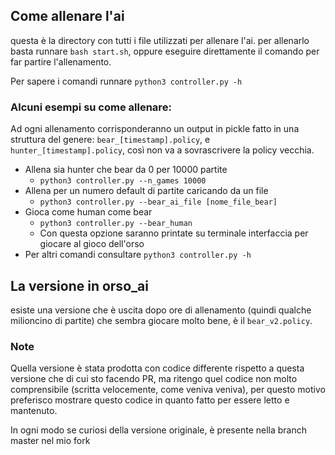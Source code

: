 ## Come allenare l'ai 

questa è la directory con tutti i file utilizzati per allenare l'ai.
per allenarlo basta runnare `bash start.sh`, oppure eseguire direttamente il comando per far partire l'allenamento. 

Per sapere i comandi runnare `python3 controller.py -h`

### Alcuni esempi su come allenare:

Ad ogni allenamento corrisponderanno un output in pickle fatto in una struttura del genere:
`bear_[timestamp].policy`, e `hunter_[timestamp].policy`, così non va a sovrascrivere la
policy vecchia.

- Allena sia hunter che bear da 0 per 10000 partite
  - `python3 controller.py --n_games 10000`
- Allena per un numero default di partite caricando da un file
  - `python3 controller.py --bear_ai_file [nome_file_bear]`
- Gioca come human come bear
  - `python3 controller.py --bear_human`
  - Con questa opzione saranno printate su terminale interfaccia per giocare al gioco dell'orso
- Per altri comandi consultare `python3 controller.py -h`

## La versione in orso_ai 
esiste una versione che è uscita dopo ore di allenamento (quindi qualche milioncino di partite) che sembra giocare molto bene, è il `bear_v2.policy`. 

### Note
Quella versione è stata prodotta con codice differente rispetto a questa versione che di cui sto facendo PR, ma ritengo quel codice non molto comprensibile (scritta velocemente, come veniva veniva), per questo motivo preferisco mostrare questo codice in quanto fatto per essere letto e mantenuto. 

In ogni modo se curiosi della versione originale, è presente nella branch master nel mio fork
